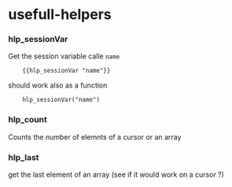 # usefull-helpers

### hlp_sessionVar

Get the session variable calle `name`

        {{hlp_sessionVar "name"}}

should work also as a function

        hlp_sessionVar("name")

### hlp_count

Counts the number of elemnts of a cursor or an array


### hlp_last

get the last element of an array (see if it would work on a cursor ?)

